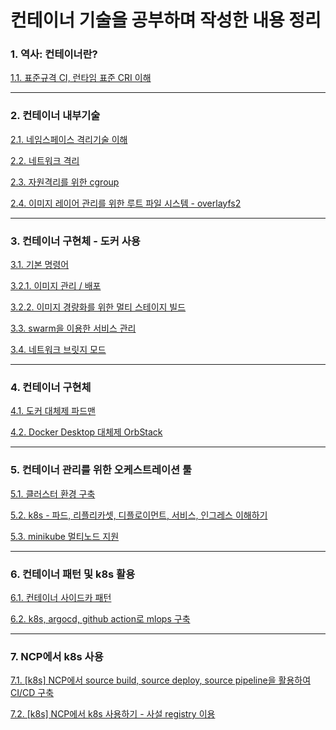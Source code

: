 # 컨테이너 기술을 공부하며 작성한 내용 정리

### **1. 역사: 컨테이너란?**

[1.1. 표준규격 CI, 런타임 표준 CRI 이해 ](https://blog.naver.com/pjt3591oo/222992244712)

---

### **2. 컨테이너 내부기술**

[2.1. 네임스페이스 격리기술 이해](https://blog.naver.com/pjt3591oo/223082696958)

[2.2. 네트워크 격리](https://blog.naver.com/pjt3591oo/223088421479)

[2.3. 자원격리를 위한 cgroup](https://blog.naver.com/pjt3591oo/223088525323)

[2.4. 이미지 레이어 관리를 위한 루트 파일 시스템 - overlayfs2](https://blog.naver.com/pjt3591oo/223094862284)

--- 

### **3. 컨테이너 구현체 - 도커 사용**

[3.1. 기본 명령어](https://blog.naver.com/pjt3591oo/221350092204)

[3.2.1. 이미지 관리 / 배포](https://blog.naver.com/pjt3591oo/221350279751)

[3.2.2. 이미지 경량화를 위한 멀티 스테이지 빌드](https://blog.naver.com/pjt3591oo/222677773099)

[3.3. swarm을 이용한 서비스 관리](https://blog.naver.com/pjt3591oo/221350824375)

[3.4. 네트워크 브릿지 모드](https://blog.naver.com/pjt3591oo/222436182026)

---

### **4. 컨테이너 구현체**

[4.1. 도커 대체제 파드맨](https://blog.naver.com/pjt3591oo/222997069333)

[4.2. Docker Desktop 대체제 OrbStack](https://blog.naver.com/pjt3591oo/223625913182)

---

### **5. 컨테이너 관리를 위한 오케스트레이션 툴**

[5.1. 클러스터 환경 구축](https://blog.naver.com/pjt3591oo/223095377717)

[5.2. k8s -  파드, 리플리카셋, 디플로이먼트, 서비스, 인그레스 이해하기](https://blog.naver.com/pjt3591oo/222677138664)

[5.3. minikube 멀티노드 지원](https://blog.naver.com/pjt3591oo/223625955411)

---

### **6. 컨테이너 패턴 및 k8s 활용**

[6.1. 컨테이너 사이드카 패턴](https://blog.naver.com/pjt3591oo/222937867399)

[6.2. k8s, argocd, github action로 mlops 구축](https://blog.naver.com/pjt3591oo/222760459902)

---

### 7. NCP에서 k8s 사용

[7.1. [k8s] NCP에서 source build, source deploy, source pipeline을 활용하여 CI/CD 구축](https://blog.naver.com/pjt3591oo/223194521702)

[7.2. [k8s] NCP에서 k8s 사용하기 - 사설 registry 이용](https://blog.naver.com/pjt3591oo/223163689803)
